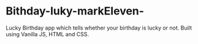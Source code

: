 # Bithday-luky-markEleven-
Lucky Birthday app which tells whether your birthday is lucky or not. Built using Vanilla JS, HTML and CSS.
